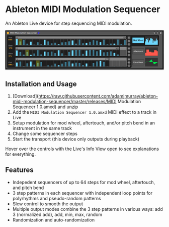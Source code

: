 # Ableton MIDI Modulation Sequencer

An Ableton Live device for step sequencing MIDI modulation.

![screenshot](./screenshot.png)

## Installation and Usage
1. [Download](https://raw.githubusercontent.com/adamjmurray/ableton-midi-modulation-sequencer/master/releases/MIDI Modulation Sequencer 1.0.amxd) and unzip
2. Add the `MIDI Modulation Sequencer 1.0.amxd` MIDI effect to a track in Live
3. Setup modulation for mod wheel, aftertouch, and/or pitch bend in an instrument in the same track
4. Change some sequencer steps
5. Start the transport (this device only outputs during playback)

Hover over the controls with the Live's Info View open to see explanations for everything.

## Features
* Indepedent sequencers of up to 64 steps for mod wheel, aftertouch, and pitch bend
* 3 step patterns in each sequencer with independent loop points for polyrhythms and pseudo-random patterns
* Slew control to smooth the output
* Multiple output modes combine the 3 step patterns in various ways: add 3 (normalized add), add, min, max, random
* Randomization and auto-randomization
